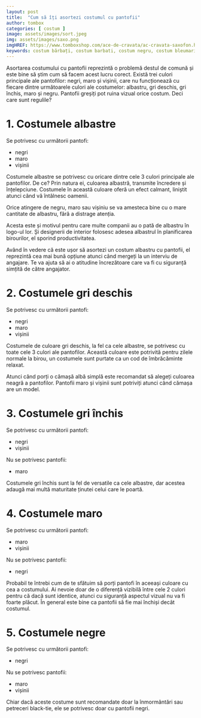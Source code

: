 ```yaml
---
layout: post
title:  "Cum să îți asortezi costumul cu pantofii"
author: tombox
categories: [ costum ]
image: assets/images/sort.jpeg
img: assets/images/saxo.png
imgHREF: https://www.tomboxshop.com/ace-de-cravata/ac-cravata-saxofon.html/?ref=blog
keywords: costum bărbați, costum barbati, costum negru, costum bleumarin, pantofi pentru costum, costum gri, costum bleumarin, costum albastru, pantofi maro
---
```


Asortarea costumului cu pantofii reprezintă o problemă destul de comună și este bine să știm cum să facem acest lucru corect. Există trei culori principale ale pantofilor: negri, maro și vișinii, care nu funcționează cu fiecare dintre următoarele culori ale costumelor: albastru, gri deschis, gri închis, maro și negru.
Pantofii greșiți pot ruina vizual orice costum. Deci care sunt regulile?

# 1. Costumele albastre

Se potrivesc cu următorii pantofi:

- negri
- maro
- vișinii

Costumele albastre se potrivesc cu oricare dintre cele 3 culori principale ale pantofilor. De ce? Prin natura ei, culoarea albastră, transmite încredere și înțelepciune.
Costumele în această culoare oferă un efect calmant, liniștit atunci când vă întâlnesc oamenii.

Orice atingere de negru, maro sau vișiniu se va amesteca bine cu o mare cantitate de albastru, fără a distrage atenția.

Acesta este și motivul pentru care multe companii au o pată de albastru în logo-ul lor. Și designerii de interior folosesc adesea albastrul în planificarea birourilor, el sporind productivitatea.

Având în vedere că este ușor să asortezi un costum albastru cu pantofii, el reprezintă cea mai bună opțiune atunci când mergeți la un interviu de angajare. Te va ajuta să ai o atitudine încrezătoare care va fi cu siguranță simțită de către angajator.

# 2. Costumele gri deschis

Se potrivesc cu următorii pantofi:

- negri
- maro
- vișinii

Costumele de culoare gri deschis, la fel ca cele albastre, se potrivesc cu toate cele 3 culori ale pantofilor. Această culoare este potrivită pentru zilele normale la birou, un costumele sunt purtate ca un cod de îmbrăcăminte relaxat.

Atunci când porți o cămașă albă simplă este recomandat să alegeți culoarea neagră a pantofilor. Pantofii maro și vișinii sunt potriviți atunci când cămașa are un model.

# 3. Costumele gri închis

Se potrivesc cu următorii pantofi:

- negri
- vișinii

Nu se potrivesc pantofii:

- maro

Costumele gri închis sunt la fel de versatile ca cele albastre, dar acestea adaugă mai multă maturitate ținutei celui care le poartă.

# 4. Costumele maro

Se potrivesc cu următorii pantofi:

- maro
- vișinii

Nu se potrivesc pantofii:

- negri

Probabil te întrebi cum de te sfătuim să porți pantofi în aceeași culoare cu cea a costumului. Ai nevoie doar de o diferență vizibilă între cele 2 culori pentru că dacă sunt identice, atunci cu siguranță aspectul vizual nu va fi foarte plăcut. În general este bine ca pantofii să fie mai închiși decât costumul.

# 5. Costumele negre

Se potrivesc cu următorii pantofi:

- negri

Nu se potrivesc pantofii:

- maro
- vișinii

Chiar dacă aceste costume sunt recomandate doar la înmormântări sau petreceri black-tie, ele se potrivesc doar cu pantofii negri.
